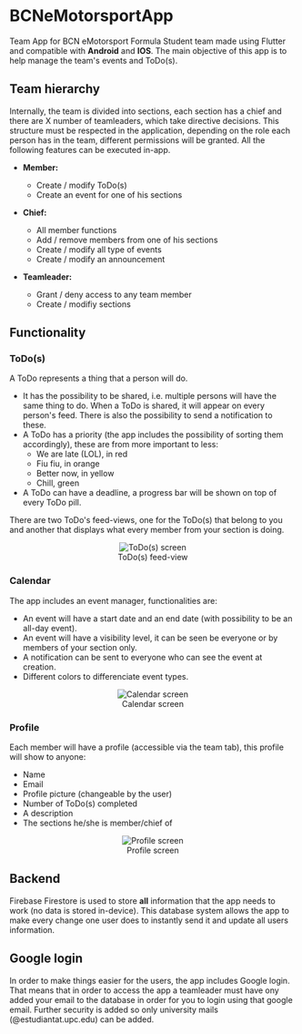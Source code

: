 # BCNeMotorsportApp
Team App for BCN eMotorsport Formula Student team made using Flutter and compatible with **Android** and **IOS**.
The main objective of this app is to help manage the team's events and ToDo(s).

## Team hierarchy
Internally, the team is divided into sections, each section has a chief and there are X number of teamleaders, which take directive decisions.
This structure must be respected in the application, depending on the role each person has in the team, different permissions will be granted.
All the following features can be executed in-app.

- **Member:**
  - Create / modify ToDo(s)
  - Create an event for one of his sections

- **Chief:**
  - All member functions
  - Add / remove members from one of his sections
  - Create / modify all type of events
  - Create / modify an announcement

- **Teamleader:**
  - Grant / deny access to any team member
  - Create / modifiy sections

## Functionality

### ToDo(s)
A ToDo represents a thing that a person will do.

- It has the possibility to be shared, i.e. multiple persons will have the same thing to do. When a ToDo is shared, it will appear on every person's feed. There is also the possibility to send a notification to these.
- A ToDo has a priority (the app includes the possibility of sorting them accordingly), these are from more important to less:
  - We are late (LOL), in red
  - Fiu fiu, in orange
  - Better now, in yellow
  - Chill, green
- A ToDo can have a deadline, a progress bar will be shown on top of every ToDo pill.

There are two ToDo's feed-views, one for the ToDo(s) that belong to you and another that displays what every member from your section is doing.

<p align="center">
  <img src="./assets/readme/ToDos.jpg" alt="ToDo(s) screen" /><br />
  ToDo(s) feed-view
</p>

### Calendar
The app includes an event manager, functionalities are:
- An event will have a start date and an end date (with possibility to be an all-day event).
- An event will have a visibility level, it can be seen be everyone or by members of your section only.
- A notification can be sent to everyone who can see the event at creation.
- Different colors to differenciate event types.

<p align="center">
  <img src="./assets/readme/calendar.jpg" alt="Calendar screen" /><br />
  Calendar screen
</p>

### Profile
Each member will have a profile (accessible via the team tab), this profile will show to anyone:
- Name
- Email
- Profile picture (changeable by the user)
- Number of ToDo(s) completed
- A description
- The sections he/she is member/chief of

<p align="center">
  <img src="./assets/readme/profile.jpg" alt="Profile screen" /><br />
  Profile screen
</p>

## Backend
Firebase Firestore is used to store **all** information that the app needs to work (no data is stored in-device).
This database system allows the app to make every change one user does to instantly send it and update all users information.

## Google login
In order to make things easier for the users, the app includes Google login.
That means that in order to access the app a teamleader must have ony added your email to the database in order for you to login using that google email.
Further security is added so only university mails (@estudiantat.upc.edu) can be added.
